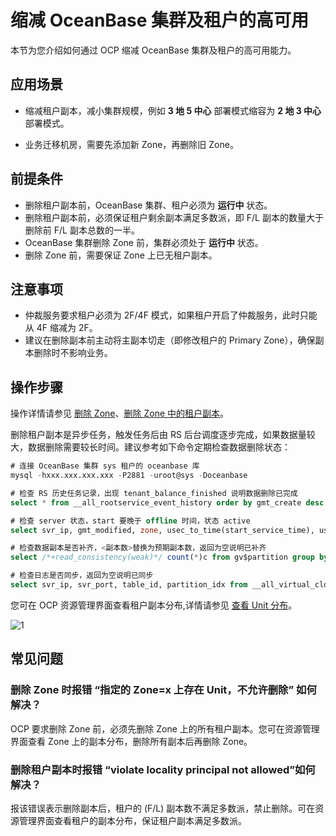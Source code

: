 # 缩减 OceanBase 集群及租户的高可用

本节为您介绍如何通过 OCP 缩减 OceanBase 集群及租户的高可用能力。

## 应用场景

* 缩减租户副本，减小集群规模，例如 **3 地 5 中心** 部署模式缩容为 **2 地 3 中心** 部署模式。

* 业务迁移机房，需要先添加新 Zone，再删除旧 Zone。

## 前提条件

* 删除租户副本前，OceanBase 集群、租户必须为 **运行中** 状态。
* 删除租户副本前，必须保证租户剩余副本满足多数派，即 F/L 副本的数量大于删除前 F/L 副本总数的一半。
* OceanBase 集群删除 Zone 前，集群必须处于 **运行中** 状态。
* 删除 Zone 前，需要保证 Zone 上已无租户副本。

## 注意事项

* 仲裁服务要求租户必须为 2F/4F 模式，如果租户开启了仲裁服务，此时只能从 4F 缩减为 2F。
* 建议在删除副本前主动将主副本切走（即修改租户的 Primary Zone），确保副本删除时不影响业务。

## 操作步骤

操作详情请参见 [删除 Zone](../600.cluster-functions/500.manage-a-zone/400.delete-a-zone.md)、[删除 Zone 中的租户副本](../700.tenant-functions/1000.manage-tenant-replica/400.delete-a-replica-of-a-tenant-in-a-private-zone.md)。

删除租户副本是异步任务，触发任务后由 RS 后台调度逐步完成，如果数据量较大，数据删除需要较长时间。建议参考如下命令定期检查数据删除状态：

```SQL
# 连接 OceanBase 集群 sys 租户的 oceanbase 库
mysql -hxxx.xxx.xxx.xxx -P2881 -uroot@sys -Doceanbase

# 检查 RS 历史任务记录，出现 tenant_balance_finished 说明数据删除已完成
select * from __all_rootservice_event_history order by gmt_create desc limit 10;

# 检查 server 状态，start 要晚于 offline 时间，状态 active
select svr_ip, gmt_modified, zone, usec_to_time(start_service_time), usec_to_time(last_offline_time), status from __all_server;

# 检查数据副本是否补齐，<副本数>替换为预期副本数，返回为空说明已补齐
select /*+read_consistency(weak)*/ count(*)c from gv$partition group by table_id, partition_id having c != <副本数>;

# 检查日志是否同步，返回为空说明已同步
select svr_ip, svr_port, table_id, partition_idx from __all_virtual_clog_stat where is_in_sync= 0 and is_offline = 0 and replica_type != 16;
```

您可在 OCP 资源管理界面查看租户副本分布,详情请参见 [查看 Unit 分布](../600.cluster-functions/1000.manage-cluster-resource/100.view-the-unit-distribution.md)。

![1](https://obbusiness-private.oss-cn-shanghai.aliyuncs.com/doc/img/ocp/%E6%9C%80%E4%BD%B3%E5%AE%9E%E8%B7%B5/%E6%89%A9%E5%AE%B9ob.png)

## 常见问题

### 删除 Zone 时报错 “指定的 Zone=x 上存在 Unit，不允许删除” 如何解决？

OCP 要求删除 Zone 前，必须先删除 Zone 上的所有租户副本。您可在资源管理界面查看 Zone 上的副本分布，删除所有副本后再删除 Zone。

### 删除租户副本时报错 “violate locality principal not allowed”如何解决？

报该错误表示删除副本后，租户的 (F/L) 副本数不满足多数派，禁止删除。可在资源管理界面查看租户的副本分布，保证租户副本满足多数派。
